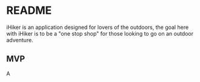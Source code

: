 # README 

iHiker is an application designed for lovers of the outdoors, the goal here with iHiker is to be a "one stop shop" for those looking to go on an outdoor adventure. 


## MVP 

A